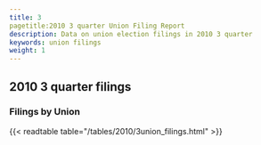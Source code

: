 ```yaml
---
title: 3
pagetitle:2010 3 quarter Union Filing Report
description: Data on union election filings in 2010 3 quarter 
keywords: union filings
weight: 1
---
```


## 2010 3 quarter filings

### Filings by Union
{{< readtable table="/tables/2010/3union_filings.html" >}}
